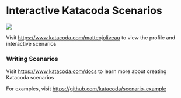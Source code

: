 # Interactive Katacoda Scenarios

[![](http://shields.katacoda.com/katacoda/matteojoliveau/count.svg)](https://www.katacoda.com/matteojoliveau "Get your profile on Katacoda.com")

Visit https://www.katacoda.com/matteojoliveau to view the profile and interactive scenarios

### Writing Scenarios
Visit https://www.katacoda.com/docs to learn more about creating Katacoda scenarios

For examples, visit https://github.com/katacoda/scenario-example
